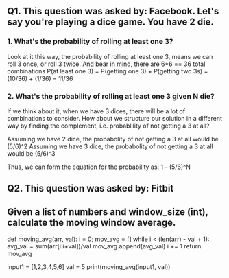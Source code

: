 ## Q1. This question was asked by: Facebook. Let's say you're playing a dice game. You have 2 die. 
### 1. What's the probability of rolling at least one 3?
Look at it this way, the probability of rolling at least one 3, means we can roll 3 once, or roll 3 twice. And bear in mind, there are 6*6 == 36 total combinations
P(at least one 3) = P(getting one 3) + P(getting two 3s)
                  = (10/36) + (1/36)
                  = 11/36
                  
### 2. What's the probability of rolling at least one 3 given N die?
If we think about it, when we have 3 dices, there will be a lot of combinations to consider. How about we structure our solution in a different way by finding the 
complement, i.e. probablility of not getting a 3 at all?

Assuming we have 2 dice, the probabolity of not getting a 3 at all would be (5/6)^2
Assuming we have 3 dice, the probabolity of not getting a 3 at all would be (5/6)^3

Thus, we can form the equation for the probability as: 1 - (5/6)^N

## Q2. This question was asked by: Fitbit
## Given a list of numbers and window_size (int), calculate the moving window average.

def moving_avg(arr, val):
    i = 0; mov_avg = []
    while i < (len(arr) - val + 1):
        avg_val = sum(arr[i:i+val])/val
        mov_avg.append(avg_val)
        i += 1
    return mov_avg

input1 = [1,2,3,4,5,6]
val = 5
print(moving_avg(input1, val))





